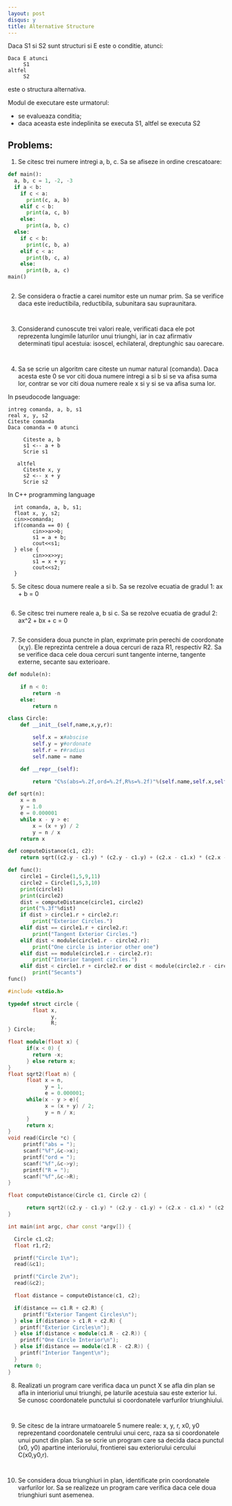 ```yaml
---
layout: post
disqus: y
title: Alternative Structure
---
```

Daca S1 si S2 sunt structuri si E este o conditie, atunci:
```
Daca E atunci
     S1
altfel
     S2
```

este o structura alternativa.

Modul de executare este urmatorul:

- se evalueaza conditia;
- daca aceasta este indeplinita se executa S1, altfel se executa S2


## Problems:

1) Se citesc trei numere intregi a, b, c. Sa se afiseze in ordine crescatoare:

```python
def main():
  a, b, c = 1, -2, -3
  if a < b:
    if c < a:
      print(c, a, b)
    elif c < b:
      print(a, c, b)
    else:
      print(a, b, c)
  else:
    if c < b:
      print(c, b, a)
    elif c < a:
      print(b, c, a)
    else:
      print(b, a, c)
main()
```
```c++
```

2) Se considera o fractie a carei numitor este un numar prim. Sa se verifice daca este ireductibila, reductibila, subunitara sau supraunitara.
```c++
```
```python
```
3) Considerand cunoscute trei valori reale, verificati daca ele pot reprezenta lungimile laturilor unui triunghi, iar in caz afirmativ determinati tipul acestuia: isoscel, echilateral, dreptunghic sau oarecare.
```c++
```
```python
```


4) Sa se scrie un algoritm care citeste un numar natural (comanda). Daca acesta este 0 se vor citi doua numere intregi a si b
si se va afisa suma lor, contrar se vor citi doua numere reale x si y si se va afisa suma lor.

In pseudocode language:
```
intreg comanda, a, b, s1
real x, y, s2
Citeste comanda
Daca comanda = 0 atunci

     Citeste a, b
     s1 <-- a + b
     Scrie s1

   altfel
     Citeste x, y
     s2 <-- x + y
     Scrie s2
```

In C++ programming language

```
  int comanda, a, b, s1;
  float x, y, s2;
  cin>>comanda;
  if(comanda == 0) {
        cin>>a>>b;
        s1 = a + b;
        cout<<s1;
  } else {
        cin>>x>>y;
        s1 = x + y;
        cout<<s2;
  }
```
5) Se citesc doua numere reale a si b. Sa se rezolve ecuatia de gradul 1: ax + b = 0
```python
```


6) Se citesc trei numere reale a, b si c. Sa se rezolve ecuatia de gradul 2: ax^2 + bx + c = 0
```python
```

7) Se considera doua puncte in plan, exprimate prin perechi de coordonate (x,y). Ele reprezinta centrele a doua cercuri de raza R1, respectiv R2. Sa se verifice daca cele doua cercuri sunt tangente interne, tangente externe, secante sau exterioare.

```python
def module(n):

    if n < 0:
        return -n
    else:
        return n

class Circle:
    def __init__(self,name,x,y,r):

        self.x = x#abscise
        self.y = y#ordonate
        self.r = r#radius
        self.name = name

    def __repr__(self):

        return "C%s(abs=%.2f,ord=%.2f,R%s=%.2f)"%(self.name,self.x,self.y,self.name,self.r)

def sqrt(n):
    x = n
    y = 1.0
    e = 0.000001
    while x - y > e:
        x = (x + y) / 2
        y = n / x
    return x

def computeDistance(c1, c2):
    return sqrt((c2.y - c1.y) * (c2.y - c1.y) + (c2.x - c1.x) * (c2.x - c1.x))

def func():
    circle1 = Circle(1,5,9,11)
    circle2 = Circle(1,5,3,10)
    print(circle1)
    print(circle2)
    dist = computeDistance(circle1, circle2)
    print("%.3f"%dist)
    if dist > circle1.r + circle2.r:
        print("Exterior Circles.")
    elif dist == circle1.r + circle2.r:
        print("Tangent Exterior Circles.")
    elif dist < module(circle1.r - circle2.r):
        print("One circle is interior other one")
    elif dist == module(circle1.r - circle2.r):
        print("Interior tangent circles.")
    elif dist < circle1.r + circle2.r or dist < module(circle2.r - circle1.r):
        print("Secants")
func()
```

```c++
#include <stdio.h>

typedef struct circle {
        float x,
              y,
              R;
} Circle;

float module(float x) {
      if(x < 0) {
        return -x;
      } else return x;
}
float sqrt2(float n) {
      float x = n,
            y = 1,
            e = 0.000001;
      while(x - y > e){
            x = (x + y) / 2;
            y = n / x;
      }
      return x;
}
void read(Circle *c) {
     printf("abs = ");
     scanf("%f",&c->x);
     printf("ord = ");
     scanf("%f",&c->y);
     printf("R = ");
     scanf("%f",&c->R);
}

float computeDistance(Circle c1, Circle c2) {

      return sqrt2((c2.y - c1.y) * (c2.y - c1.y) + (c2.x - c1.x) * (c2.x - c1.x));
}

int main(int argc, char const *argv[]) {

  Circle c1,c2;
  float r1,r2;

  printf("Circle 1\n");
  read(&c1);

  printf("Circle 2\n");
  read(&c2);

  float distance = computeDistance(c1, c2);

  if(distance == c1.R + c2.R) {
     printf("Exterior Tangent Circles\n");
  } else if(distance > c1.R + c2.R) {
    printf("Exterior Circles\n");
  } else if(distance < module(c1.R - c2.R)) {
    printf("One Circle Interior\n");
  } else if(distance == module(c1.R - c2.R)) {
    printf("Interior Tangent\n");
  }
  return 0;
}

```

8) Realizati un program care verifica daca un punct X se afla din plan se afla in interioriul unui triunghi, pe laturile acestuia sau este exterior lui. Se cunosc coordonatele punctului si coordonatele varfurilor triunghiului.

```python
```
```c++
```

9) Se citesc de la intrare urmatoarele 5 numere reale: x, y, r, x0, y0 reprezentand coordonatele centrului unui cerc, raza sa si coordonatele unui punct din plan. Sa
se scrie un program care sa decida daca punctul (x0, y0) apartine interiorului, frontierei sau exteriorului cercului C(x0,y0,r).

```python
```
```c++
```

10) Se considera doua triunghiuri in plan, identificate prin coordonatele varfurilor lor. Sa se realizeze un program care verifica daca cele doua triunghiuri sunt asemenea.
```python
```
```c++
```
